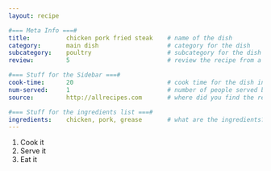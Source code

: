 ```yaml
---
layout: recipe

#=== Meta Info ===#
title: 			chicken pork fried steak	# name of the dish
category:		main dish					# category for the dish
subcategory:	poultry						# subcategory for the dish
review:			5							# review the recipe from a scale of 1 (bad!) to 5 (amazing!)

#=== Stuff for the Sidebar ===#
cook-time:		20							# cook time for the dish in minutes
num-served:		1							# number of people served by the dish
source:			http://allrecipes.com  		# where did you find the recipe?

#=== Stuff for the ingredients list ===#
ingredients:	chicken, pork, grease		# what are the ingredients?
---
```


1. Cook it
2. Serve it
3. Eat it
